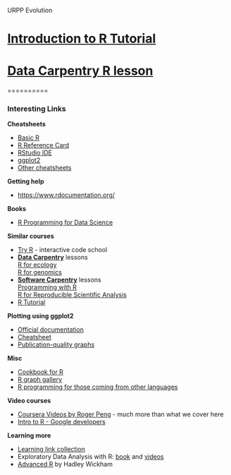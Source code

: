 URPP Evolution
# [Introduction to R Tutorial](http://milchmolch.github.io/R_Tutorial/)
# [Data Carpentry R lesson](http://www.datacarpentry.org/R-genomics/)
==========

### Interesting Links
   
**Cheatsheets**  
-  [Basic R](https://www.rstudio.com/wp-content/uploads/2016/10/r-cheat-sheet-3.pdf)  
-  [R Reference Card](http://cran.r-project.org/doc/contrib/Short-refcard.pdf)  
-  [RStudio IDE](https://www.rstudio.com/wp-content/uploads/2016/01/rstudio-IDE-cheatsheet.pdf)  
-  [ggplot2](https://www.rstudio.com/wp-content/uploads/2015/12/ggplot2-cheatsheet-2.0.pdf)  
-  [Other cheatsheets](https://www.rstudio.com/resources/cheatsheets/)  

**Getting help**
- https://www.rdocumentation.org/

**Books**  
- [R Programming for Data Science](https://leanpub.com/rprogramming)

**Similar courses**  
- [Try R](http://tryr.codeschool.com/) - interactive code school
- [**Data Carpentry**](http://www.datacarpentry.org/lessons/) lessons  
    [R for ecology](http://www.datacarpentry.org/R-ecology-lesson/)  
    [R for genomics](http://www.datacarpentry.org/R-genomics/)     
- [**Software Carpentry**](http://software-carpentry.org/lessons/) lessons  
    [Programming with R](http://swcarpentry.github.io/r-novice-inflammation/)  
    [R for Reproducible Scientific Analysis](http://swcarpentry.github.io/r-novice-gapminder/)
- [R Tutorial](http://www.cyclismo.org/tutorial/R/)

**Plotting using ggplot2**  
- [Official documentation](http://ggplot2.org/)  
- [Cheatsheet](https://www.rstudio.com/wp-content/uploads/2015/12/ggplot2-cheatsheet-2.0.pdf)  
- [Publication-quality graphs](http://egret.psychol.cam.ac.uk/statistics/R/graphs2.html)

**Misc**  
- [Cookbook for R](http://www.cookbook-r.com/)
- [R graph gallery](http://www.r-graph-gallery.com/)
- [R programming for those coming from other languages](http://www.johndcook.com/R_language_for_programmers.html)

**Video courses**  
- [Coursera Videos by Roger Peng](http://blog.revolutionanalytics.com/2012/12/coursera-videos.html) - much more than what we cover here
- [Intro to R - Google developers](https://www.youtube.com/playlist?list=PLOU2XLYxmsIK9qQfztXeybpHvru-TrqAP)

**Learning more**  
- [Learning link collection](https://www.rstudio.com/online-learning/#R)
- Exploratory Data Analysis with R: [book](https://leanpub.com/exdata) and [videos](https://www.youtube.com/watch?v=6lOvA_y7p7w&list=PLjTlxb-wKvXPhZ7tQwlROtFjorSj9tUyZ)  
- [Advanced R](http://adv-r.had.co.nz/) by Hadley Wickham
 
